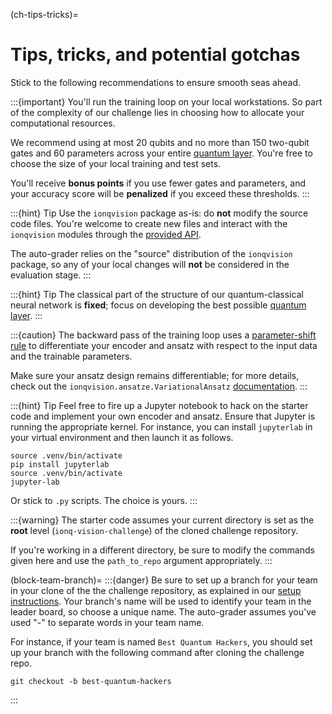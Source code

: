 (ch-tips-tricks)=
# Tips, tricks, and potential gotchas

Stick to the following recommendations to ensure smooth seas ahead.

:::{important}
You'll run the training loop on your local workstations. So part of the complexity of our challenge lies in choosing how to allocate your computational resources.

We recommend using at most $20$ qubits and no more than $150$ two-qubit gates and $60$ parameters across your entire [quantum layer](#sec-quantum-layer). You're free to choose the size of your local training and test sets.

You'll receive **bonus points** if you use fewer gates and parameters, and your accuracy score will be **penalized** if you exceed these thresholds.
:::

:::{hint} Tip
Use the `ionqvision` package as-is: do **not** modify the source code files. You're welcome to create new files and interact with the `ionqvision` modules through the [provided API](https://refactored-adventure-228m4r2.pages.github.io/ionqvision-docs/).

The auto-grader relies on the "source" distribution of the `ionqvision` package, so any of your local changes will **not** be considered in the evaluation stage.
:::

:::{hint} Tip
The classical part of the structure of our quantum-classical neural network is **fixed**; focus on developing the best possible [quantum layer](#sec-quantum-layer).
:::

:::{caution}
The backward pass of the training loop uses a [parameter-shift rule](https://sakhujasaiyam.medium.com/parameter-shift-rule-for-finding-gradients-in-quantum-circuits-9d61957fc1c4) to differentiate your encoder and ansatz with respect to the input data and the trainable parameters.

Make sure your ansatz design remains differentiable; for more details, check out the `ionqvision.ansatze.VariationalAnsatz` [documentation](https://refactored-adventure-228m4r2.pages.github.io/ionqvision-docs/ansatze.html).
:::

:::{hint} Tip
Feel free to fire up a Jupyter notebook to hack on the starter code and implement your own encoder and ansatz. Ensure that Jupyter is running the appropriate kernel. For instance, you can install `jupyterlab` in your virtual environment and then launch it as follows.

```{code} bash
source .venv/bin/activate
pip install jupyterlab
source .venv/bin/activate
jupyter-lab
```

Or stick to `.py` scripts. The choice is yours.
:::

:::{warning}
The starter code assumes your current directory is set as the **root** level (`ionq-vision-challenge`) of the cloned challenge repository.

If you're working in a different directory, be sure to modify the commands given here and use the `path_to_repo` argument appropriately.
:::

(block-team-branch)=
:::{danger}
Be sure to set up a branch for your team in your clone of the the challenge repository, as explained in our [setup instructions](#ch-env-setup). Your branch's name will be used to identify your team in the leader board, so choose a unique name. The auto-grader assumes you've used "-" to separate words in your team name. 

For instance, if your team is named `Best Quantum Hackers`, you should set up your branch with the following command after cloning the challenge repo.

```{code} bash
git checkout -b best-quantum-hackers
```
:::